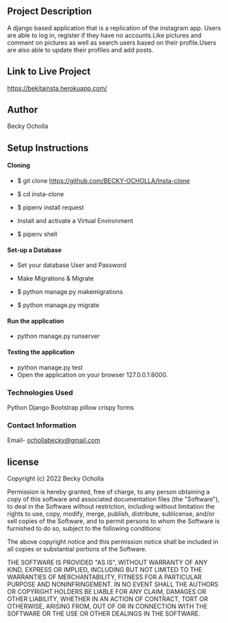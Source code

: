 ## Project Description
A django based application that is a replication of the instagram app. Users are able to log in, register if they have no accounts.Like pictures and comment on pictures as well as search users based on their profile.Users are also able to update their profiles and add posts.
## Link to Live Project
https://bekitainsta.herokuapp.com/

## Author
Becky Ocholla
## Setup Instructions
#### Cloning
* $ git clone https://github.com/BECKY-OCHOLLA/Insta-clone
* $ cd insta-clone

* $ pipenv install request
* Install and activate a Virtual Environment
* $ pipenv shell
 
#### Set-up a Database
* Set your database User and Password 
* Make Migrations & Migrate
* $ python manage.py makemigrations <DB Name> 

* $ python manage.py migrate 
#### Run the application
* python manage.py runserver 
#### Testing the application
* python manage.py test 
* Open the application on your browser 127.0.0.1:8000.

### Technologies Used
Python
Django
Bootstrap
pillow
crispy forms
### Contact Information
Email- ochollabecky@gmail.com

## license
Copyright (c) 2022 Becky Ocholla

Permission is hereby granted, free of charge, to any person obtaining a copy
of this software and associated documentation files (the "Software"), to deal
in the Software without restriction, including without limitation the rights
to use, copy, modify, merge, publish, distribute, sublicense, and/or sell
copies of the Software, and to permit persons to whom the Software is
furnished to do so, subject to the following conditions:

The above copyright notice and this permission notice shall be included in all
copies or substantial portions of the Software.

THE SOFTWARE IS PROVIDED "AS IS", WITHOUT WARRANTY OF ANY KIND, EXPRESS OR
IMPLIED, INCLUDING BUT NOT LIMITED TO THE WARRANTIES OF MERCHANTABILITY,
FITNESS FOR A PARTICULAR PURPOSE AND NONINFRINGEMENT. IN NO EVENT SHALL THE
AUTHORS OR COPYRIGHT HOLDERS BE LIABLE FOR ANY CLAIM, DAMAGES OR OTHER
LIABILITY, WHETHER IN AN ACTION OF CONTRACT, TORT OR OTHERWISE, ARISING FROM,
OUT OF OR IN CONNECTION WITH THE SOFTWARE OR THE USE OR OTHER DEALINGS IN THE
SOFTWARE.

